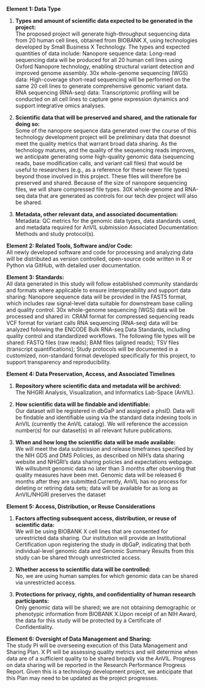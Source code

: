 **Element 1: Data Type**

1. **Types and amount of scientific data expected to be generated in the project:**  
    The proposed project will generate high-throughput sequencing data from 20 human cell lines, obtained from BIOBANK X, using technologies developed by Small Business X Technology. The types and expected quantities of data include:
   Nanopore sequence data: Long-read sequencing data will be produced for all 20 human cell lines using Oxford Nanopore technology, enabling structural variant detection and improved genome assembly. 30x whole-genome sequencing (WGS) data: High-coverage short-read sequencing will be performed on the same 20 cell lines to generate comprehensive genomic variant data. RNA sequencing (RNA-seq) data: Transcriptomic profiling will be conducted on all cell lines to capture gene expression dynamics and support integrative omics analyses.

2. **Scientific data that will be preserved and shared, and the rationale for doing so:**  
   Some of the nanopore sequence data generated over the course of this technology development project will be preliminary data that doesnot meet the quality metrics that warrant broad data sharing. As the technology matures, and the quality of the sequencing reads improves, we anticipate generating some high-quality genomic data (sequencing reads, base modification calls, and variant call files) that would be useful to researchers (e.g., as a reference for these newer file types) beyond those involved in this project. These files will therefore be preserved and shared. Because of the size of nanopore sequencing files, we will share compressed file types. 30X whole-genome and RNA-seq data that are generated as controls for our tech dev project will also be shared.

3. **Metadata, other relevant data, and associated documentation:**  
   Metadata: QC metrics for the genomic data types, data standards used, and metadata required for AnVIL submission Associated Documentation: Methods and study protocol(s).

**Element 2: Related Tools, Software and/or Code:**  
All newly developed software and code for processing and analyzing data will be distributed as version controlled, open-source code written in R or Python via GitHub, with detailed user documentation.

**Element 3: Standards:**  
All data generated in this study will follow established community standards and formats where applicable to ensure interoperability and support data sharing: Nanopore sequence data will be provided in the FAST5 format, which includes raw signal-level data suitable for downstream base calling and quality control. 30x whole-genome sequencing (WGS) data will be processed and shared in: CRAM format for compressed sequencing reads VCF format for variant calls RNA sequencing (RNA-seq) data will be analyzed following the ENCODE Bulk RNA-seq Data Standards, including quality control and standardized workflows. The following file types will be shared: FASTQ files (raw reads); BAM files (aligned reads); TSV files (transcript quantifications); Study protocols will be documented in a customized, non-standard format developed specifically for this project, to support transparency and reproducibility.

**Element 4: Data Preservation, Access, and Associated Timelines**

1. **Repository where scientific data and metadata will be archived:**  
   The NHGRI Analysis, Visualization, and Informatics Lab-Space (AnVIL).

2. **How scientific data will be findable and identifiable:**  
   Our dataset will be registered in dbGaP and assigned a phsID. Data will be findable and identifiable using via the standard data indexing tools in AnVIL (currently the AnVIL catalog). We will reference the accession number(s) for our dataset(s) in all relevant future publications.

3. **When and how long the scientific data will be made available:**  
   We will meet the data submission and release timeframes specified by the NIH GDS and DMS Policies, as described on NIH’s data sharing website and NHGRI’s data sharing policies and expectations webpage. We willsubmit genomic data no later than 3 months after observing that quality measures have been met. Genomic data will be released 6 months after they are submitted.Currently, AnVIL has no process for deleting or retiring data sets; data will be available for as long as AnVIL/NHGRI preserves the dataset

**Element 5: Access, Distribution, or Reuse Considerations**

1. **Factors affecting subsequent access, distribution, or reuse of scientific data:**  
   We will be using BIOBANK X cell lines that are consented for unrestricted data sharing. Our institution will provide an Institutional Certification upon registering the study in dbGaP, indicating that both individual-level genomic data and Genomic Summary Results from this study can be shared through unrestricted access.

2. **Whether access to scientific data will be controlled:**  
   No, we are using human samples for which genomic data can be shared via unrestricted access.

3. **Protections for privacy, rights, and confidentiality of human research participants:**  
   Only genomic data will be shared; we are not obtaining demographic or phenotypic information from BIOBANK X.Upon receipt of an NIH Award, the data for this study will be protected by a Certificate of Confidentiality.

**Element 6: Oversight of Data Management and Sharing:**  
The study PI will be overseeing execution of this Data Management and Sharing Plan. X PI will be assessing
quality metrics and will determine when data are of a sufficient quality to be shared broadly via the AnVIL. Progress on data sharing will be reported in the Research Performance Progress Report. Given this is a technology development project, we anticipate that this Plan may need to be updated as the project progresses.
